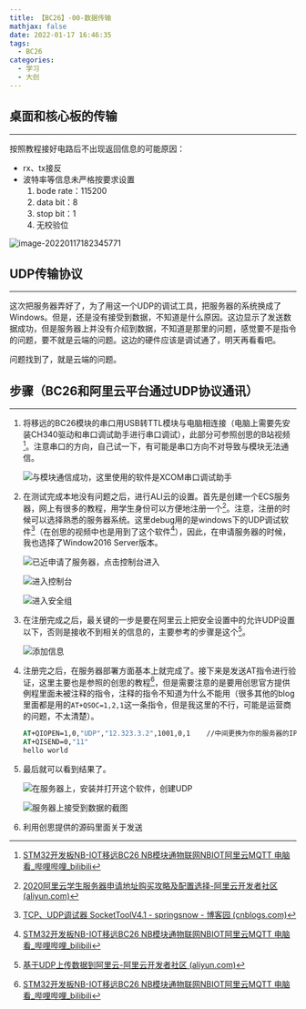 ```yaml
---
title: 【BC26】-00-数据传输
mathjax: false
date: 2022-01-17 16:46:35
tags:
  - BC26
categories:
  - 学习
  - 大创
---
```


## 桌面和核心板的传输

---

按照教程接好电路后不出现返回信息的可能原因：

- rx、tx接反
- 波特率等信息未严格按要求设置
  	1. bode rate：115200
   	2. data bit：8
   	3. stop bit：1
   	4. 无校验位

![image-20220117182345771](https://raw.githubusercontent.com/PengXuanyao/img-bed/main/image-20220117182345771.png)

## UDP传输协议

---

这次把服务器弄好了，为了用这一个UDP的调试工具，把服务器的系统换成了Windows。但是，还是没有接受到数据，不知道是什么原因。这边显示了发送数据成功，但是服务器上并没有介绍到数据，不知道是那里的问题，感觉要不是指令的问题，要不就是云端的问题。这边的硬件应该是调试通了，明天再看看吧。

问题找到了，就是云端的问题。



## 步骤（BC26和阿里云平台通过UDP协议通讯）

---

1. 将移远的BC26模块的串口用USB转TTL模块与电脑相连接（电脑上需要先安装CH340驱动和串口调试助手进行串口调试），此部分可参照创思的B站视频[^1]。注意串口的方向，自己试一下，有可能是串口方向不对导致与模块无法通信。

   ![与模块通信成功，这里使用的软件是XCOM串口调试助手](https://raw.githubusercontent.com/PengXuanyao/img-bed/main/image-20220118232730092.png)

2. 在测试完成本地没有问题之后，进行ALI云的设置。首先是创建一个ECS服务器，网上有很多的教程，用学生身份可以方便地注册一个[^2]。注意，注册的时候可以选择熟悉的服务器系统。这里debug用的是windows下的UDP调试软件[^3]（在创思的视频中也是用到了这个软件[^1]），因此，在申请服务器的时候，我也选择了Window2016 Server版本。

   ![已近申请了服务器，点击控制台进入](https://raw.githubusercontent.com/PengXuanyao/img-bed/main/image-20220118233010182.png)

   ![进入控制台](https://raw.githubusercontent.com/PengXuanyao/img-bed/main/image-20220118233335746.png)

   ![进入安全组](https://raw.githubusercontent.com/PengXuanyao/img-bed/main/image-20220118233411018.png)

3. 在注册完成之后，最关键的一步是要在阿里云上把安全设置中的允许UDP设置以下，否则是接收不到相关的信息的，主要参考的步骤是这个[^4]。

   ![添加信息](https://raw.githubusercontent.com/PengXuanyao/img-bed/main/image-20220118233632546.png)

4. 注册完之后，在服务器部署方面基本上就完成了。接下来是发送AT指令进行验证，这里主要也是参照的创思的教程[^1]，但是需要注意的是要用创思官方提供例程里面未被注释的指令，注释的指令不知道为什么不能用（很多其他的blog里面都是用的`AT+QSOC=1,2,1`这一条指令，但是我这里的不行，可能是运营商的问题，不太清楚）。

   ```cmd
   AT+QIOPEN=1,0,"UDP","12.323.3.2",1001,0,1	//中间更换为你的服务器的IP地址
   AT+QISEND=0,"11"
   hello world
   ```

5. 最后就可以看到结果了。

   ![在服务器上，安装并打开这个软件，创建UDP](https://raw.githubusercontent.com/PengXuanyao/img-bed/main/image-20220118232351707.png)

   ![服务器上接受到数据的截图](https://raw.githubusercontent.com/PengXuanyao/img-bed/main/image-20220118225256825.png)

6. 利用创思提供的源码里面关于发送

[^ 0]: [AT指令之 TCP/IP 命令 - abatei - 博客园 (cnblogs.com)](https://www.cnblogs.com/abatei/p/12129966.html#:~:text=当通过 AT%2BQIOPEN 打开一个 socket 服务，可通过参数 ,来指定数据访问模式。 在 socket 服务开始后， AT%2BQISWTMD 可用于改变数据访问模式。)
[^1]: [STM32开发板NB-IOT移远BC26 NB模块通物联网NBIOT阿里云MQTT 电脑看_哔哩哔哩_bilibili](https://www.bilibili.com/video/BV14J411P741?p=4)
[^2]: [2020阿里云学生服务器申请地址购买攻略及配置选择-阿里云开发者社区 (aliyun.com)](https://developer.aliyun.com/article/762776)
[^3]: [TCP、UDP调试器 SocketToolV4.1 - springsnow - 博客园 (cnblogs.com)](https://www.cnblogs.com/springsnow/p/9407147.html#_label2)
[^4]: [基于UDP上传数据到阿里云-阿里云开发者社区 (aliyun.com)](https://developer.aliyun.com/article/770005)

